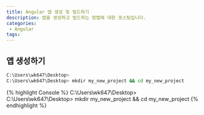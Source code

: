 ```yaml
---
title: Angular 앱 생성 및 빌드하기
description: 앱을 생성하고 빌드하는 방법에 대한 포스팅입니다. 
categories:
 - Angular
tags:
---
```


## 앱 생성하기

```sh
C:\Users\wk647\Desktop>
C:\Users\wk647\Desktop> mkdir my_new_project && cd my_new_project
```

{% highlight Console %}
C:\Users\wk647\Desktop>
C:\Users\wk647\Desktop> mkdir my_new_project && cd my_new_project
{% endhighlight %}